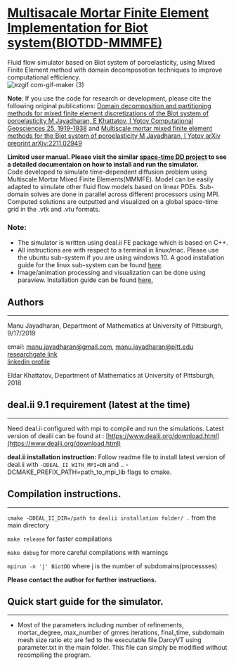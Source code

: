 
# [Multisacale Mortar Finite Element Implementation for Biot system(BIOTDD-MMMFE)](https://arxiv.org/abs/2010.15353)
Fluid flow simulator based on Biot system of poroelasticity, using Mixed Finite Element method with domain decomposotion techniques to improve computational efficiency.  
![ezgif com-gif-maker (3)](https://user-images.githubusercontent.com/35903705/97790134-68adc980-1b9c-11eb-9431-ec5bfcc6da36.gif) 

  
__Note__: If you use the code for research or development, please cite the following original publications: [Domain decomposition and partitioning methods for mixed finite element discretizations of the Biot system of poroelasticity M Jayadharan, E Khattatov, I Yotov Computational Geosciences 25, 1919-1938](https://link.springer.com/article/10.1007/s10596-021-10091-w)
and
[Multiscale mortar mixed finite element methods for the Biot system of poroelasticity M Jayadharan, I Yotov arXiv preprint arXiv:2211.02949](https://arxiv.org/abs/2211.02949)

__Limited user manual. Please visit the similar [space-time DD project](https://github.com/mjayadharan/MMMFE-ST-DD) to see a detailed documentaion on how to install and run the simulator.__  
Code developed to simulate time-dependent diffusion problem using Multiscale Mortar Mixed Finite Elements(MMMFE). Model can be easily adapted to simulate other fluid flow models based on linear PDEs. Sub-domain solves are done in parallel across different processors using MPI. Computed solutions are outputted and visualized on a global space-time grid in the .vtk and .vtu formats. 
### Note:
- The simulator is written using deal.ii FE package which is based on C++.  
-  All instructions are with respect to a terminal in linux/mac. Please use the ubuntu sub-system if you are using windows 10. A good installation guide for the linux sub-system can be found [here](https://docs.microsoft.com/en-us/windows/wsl/install-win10).
- Image/animation processing and visualization can be done using paraview. Installation guide can be found [here.](https://www.paraview.org/Wiki/ParaView:Build_And_Install)

## Authors
-----------
Manu Jayadharan, Department of Mathematics at University of Pittsburgh, 9/17/2019

email: [manu.jayadharan@gmail.com](mailto:manu.jayadharan@gmail.com), [manu.jayadharan@pitt.edu](mailto:manu.jayadharan@pitt.edu)  
[researchgate link](https://www.researchgate.net/profile/Manu_Jayadharan)  
[linkedin profile](https://www.linkedin.com/in/manu-jayadharan/)  
 
Eldar Khattatov, Department of Mathematics at University of Pittsburgh, 2018  


## deal.ii 9.1 requirement (latest at the time)
---------------------------------------
Need deal.ii configured with mpi  to compile and run the simulations. Latest version of dealii can be found at : [https://www.dealii.org/download.html](https://www.dealii.org/download.html)

**deal.ii installation instruction:** Follow readme file to install latest version of deal.ii with `-DDEAL_II_WITH_MPI=ON` and .. -DCMAKE_PREFIX_PATH=path_to_mpi_lib flags to cmake. 


## Compilation instructions.
-------------------------------------------
`cmake -DDEAL_II_DIR=/path to dealii installation folder/ .` from the main directory

`make release` for faster compilations

`make debug` for more careful compilations with warnings

`mpirun -n 'j' BiotDD` where j is the number of subdomains(processses)

**Please contact the author for further instructions.**

## Quick start guide for the simulator.
-------------------------------------
* Most of the parameters including number of refinements, mortar_degree, max_number of gmres iterations, final_time, subdomain mesh size
ratio etc are fed to the executable file DarcyVT using parameter.txt in the main folder. This file can simply be modified
without recompiling the program.  

